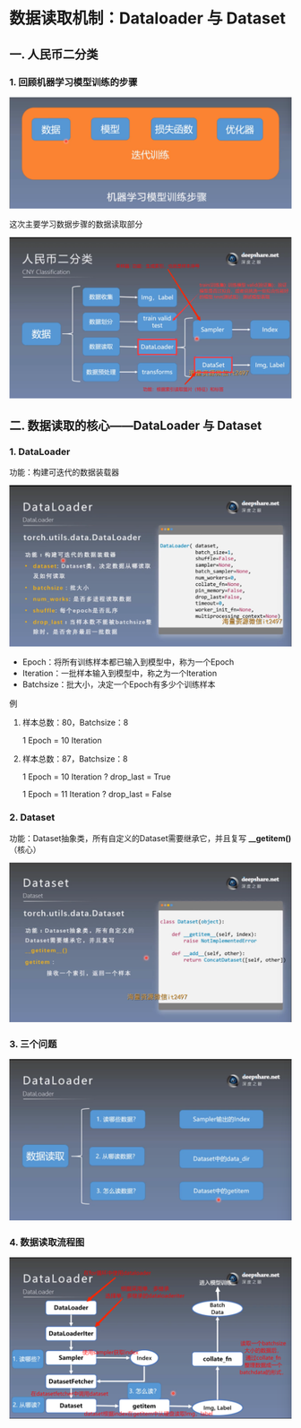 # 数据读取机制：Dataloader 与 Dataset

## 一. 人民币二分类

### 1. 回顾机器学习模型训练的步骤

![1](docs/知识库/计算机和硬件/折叠/ai-self-learning-main/从python开始的ai学习/深度学习%20pytorch/5.数据读取机制：%20Dataloader%20与%20Dataset/pcs/1.png "1")

这次主要学习数据步骤的数据读取部分

![2](docs/知识库/计算机和硬件/折叠/ai-self-learning-main/从python开始的ai学习/深度学习%20pytorch/5.数据读取机制：%20Dataloader%20与%20Dataset/pcs/2.png "2")

## 二. 数据读取的核心——DataLoader 与 Dataset
### 1. DataLoader
功能：构建可迭代的数据装载器

![3](docs/知识库/计算机和硬件/折叠/ai-self-learning-main/从python开始的ai学习/深度学习%20pytorch/5.数据读取机制：%20Dataloader%20与%20Dataset/pcs/3.png "3")

- Epoch：将所有训练样本都已输入到模型中，称为一个Epoch
- Iteration：一批样本输入到模型中，称之为一个Iteration
- Batchsize：批大小，决定一个Epoch有多少个训练样本

例

1. 样本总数：80，Batchsize：8

    1 Epoch = 10 Iteration

2. 样本总数：87，Batchsize：8

    1 Epoch = 10 Iteration ? drop_last = True

    1 Epoch = 11 Iteration ? drop_last = False

### 2. Dataset
功能：Dataset抽象类，所有自定义的Dataset需要继承它，并且复写 **__getitem()**（核心）

![4](docs/知识库/计算机和硬件/折叠/ai-self-learning-main/从python开始的ai学习/深度学习%20pytorch/5.数据读取机制：%20Dataloader%20与%20Dataset/pcs/4.png "4")

### 3. 三个问题
![5](docs/知识库/计算机和硬件/折叠/ai-self-learning-main/从python开始的ai学习/深度学习%20pytorch/5.数据读取机制：%20Dataloader%20与%20Dataset/pcs/5.png "5")

### 4. 数据读取流程图
![6](docs/知识库/计算机和硬件/折叠/ai-self-learning-main/从python开始的ai学习/深度学习%20pytorch/5.数据读取机制：%20Dataloader%20与%20Dataset/pcs/6.png "5")
